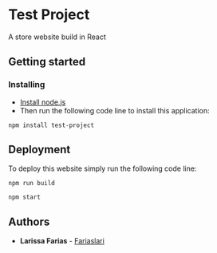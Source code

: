 # Test Project

A store website build in React

## Getting started

### Installing
* [Install node.js](http://nodejs.org/download/)
* Then run the following code line to install this application:

```
npm install test-project
```

## Deployment
To deploy this website simply run the following code line:

```
npm run build
```
```
npm start
```

## Authors

* **Larissa Farias** - [Fariaslari](https://github.com/fariaslari)